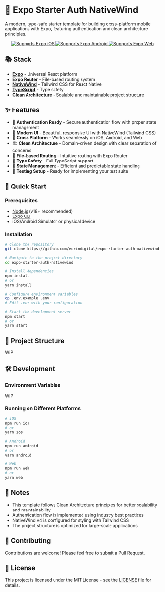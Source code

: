 # 📱 Expo Starter Auth NativeWind

A modern, type-safe starter template for building cross-platform mobile applications with Expo, featuring authentication and clean architecture principles.

<p align="center">
  <a href="https://docs.expo.dev/">
    <img alt="Supports Expo iOS" longdesc="Supports Expo iOS" src="https://img.shields.io/badge/iOS-4630EB.svg?style=flat-square&logo=APPLE&labelColor=999999&logoColor=fff" />
    <img alt="Supports Expo Android" longdesc="Supports Expo Android" src="https://img.shields.io/badge/Android-4630EB.svg?style=flat-square&logo=ANDROID&labelColor=A4C639&logoColor=fff" />
    <img alt="Supports Expo Web" longdesc="Supports Expo Web" src="https://img.shields.io/badge/web-4630EB.svg?style=flat-square&logo=GOOGLE-CHROME&labelColor=4285F4&logoColor=fff" />
  </a>
</p>

## 📚 Stack

- [**Expo**](https://docs.expo.dev/) - Universal React platform
- [**Expo Router**](https://docs.expo.dev/router/introduction/) - File-based routing system
- [**NativeWind**](https://www.nativewind.dev/) - Tailwind CSS for React Native
- [**TypeScript**](https://www.typescriptlang.org/) - Type safety
- [**Clean Architecture**](https://blog.cleancoder.com/uncle-bob/2012/08/13/the-clean-architecture.html) - Scalable and maintainable project structure

## ✨ Features

- 🔐 **Authentication Ready** - Secure authentication flow with proper state management
- 🎨 **Modern UI** - Beautiful, responsive UI with NativeWind (Tailwind CSS)
- 📱 **Cross Platform** - Works seamlessly on iOS, Android, and Web
- 🏗️ **Clean Architecture** - Domain-driven design with clear separation of concerns
- 📁 **File-based Routing** - Intuitive routing with Expo Router
- 💪 **Type Safety** - Full TypeScript support
- 🔄 **State Management** - Efficient and predictable state handling
- 🧪 **Testing Setup** - Ready for implementing your test suite

## 🚀 Quick Start

### Prerequisites

- [Node.js](https://nodejs.org/en/) (v18+ recommended)
- [Expo CLI](https://docs.expo.dev/workflow/expo-cli/)
- iOS/Android Simulator or physical device

### Installation

```bash
# Clone the repository
git clone https://github.com/ecrindigital/expo-starter-auth-nativewind.git

# Navigate to the project directory
cd expo-starter-auth-nativewind

# Install dependencies
npm install
# or
yarn install

# Configure environment variables
cp .env.example .env
# Edit .env with your configuration

# Start the development server
npm start
# or
yarn start
```

## 📁 Project Structure

WIP

## 🛠️ Development

### Environment Variables

WIP

### Running on Different Platforms

```bash
# iOS
npm run ios
# or
yarn ios

# Android
npm run android
# or
yarn android

# Web
npm run web
# or
yarn web
```

## 📝 Notes

- This template follows Clean Architecture principles for better scalability and maintainability
- Authentication flow is implemented using industry best practices
- NativeWind v4 is configured for styling with Tailwind CSS
- The project structure is optimized for large-scale applications

## 🤝 Contributing

Contributions are welcome! Please feel free to submit a Pull Request.

## 📄 License

This project is licensed under the MIT License - see the [LICENSE](LICENSE) file for details.
